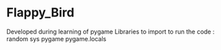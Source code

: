# Flappy_Bird
Developed during learning of pygame
Libraries to import to run the code :
random
sys
pygame
pygame.locals

